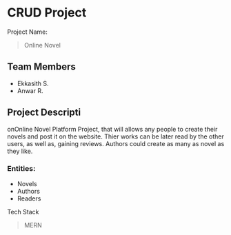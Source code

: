 # CRUD Project

Project Name:
> Online Novel
## Team Members
* Ekkasith S.
* Anwar R.
## Project Descripti
onOnline Novel Platform Project, that will allows any people to create their novels and post it on the website. Thier works can be later read  by the other users, as well as, gaining reviews. Authors could create as many as novel as they like. 
### Entities:   

- Novels    
- Authors   
- Readers
 
 Tech Stack
> MERN